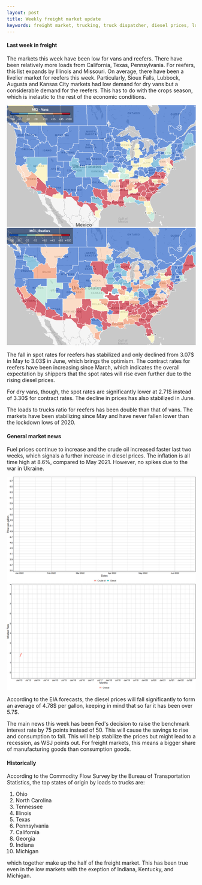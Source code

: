 ```yaml
---
layout: post
title: Weekly freight market update
keywords: freight market, trucking, truck dispatcher, diesel prices, logistics
---
```


#### Last week in freight

The markets this week have been low for vans and reefers. There have been relatively more loads from California, Texas, Pennsylvania. For reefers, this list expands by Illinois and Missouri. On average, there have been a livelier market for reefers this week. Particularly, Sioux Falls, Lubbock, Augusta and Kansas City markets had low demand for dry vans but a considerable demand for the reefers. This has to do with the crops season, which is inelastic to the rest of the economic conditions. 

<div class="portfolio-details-slider swiper">
  <div class="swiper-wrapper align-items-center">
    <div class="swiper-slide">
      <img class="img-fluid" src="/assets/img/posts/19jun22/van.png" alt="">
    </div>
    <div class="swiper-slide">
      <img src="/assets/img/posts/19jun22/reefer.png" alt="">
    </div>
  </div>
  <div class="swiper-pagination"></div>
</div>


The fall in spot rates for reefers has stabilized and only declined from 3.07$ in May to 3.03$ in June, which brings the optimism. The contract rates for reefers have been increasing since March, which indicates the overall expectation by shippers that the spot rates will rise even further due to the rising diesel prices. 

For dry vans, though, the spot rates are significantly lower at 2.71$ instead of 3.30$ for contract rates. The decline in prices has also stabilized in June. 

The loads to trucks ratio for reefers has been double than that of vans. The markets have been stabilizing since May and have never fallen lower than the lockdown lows of 2020.

#### General market news

Fuel prices continue to increase and the crude oil increased faster last two weeks, which signals a further increase in diesel prices. The inflation is all time high at 8.6%, compared to May 2021. However, no spikes due to the war in Ukraine.
<div class="portfolio-details-slider swiper">
  <div class="swiper-wrapper align-items-center">
    <div class="swiper-slide">
      <img src="/assets/img/posts/19jun22/fuel.gif" alt="">
    </div>
    <div class="swiper-slide">
      <img src="/assets/img/posts/19jun22/inflation.gif" alt="">
    </div>
  </div>
  <div class="swiper-pagination"></div>
</div>

According to the EIA forecasts, the diesel prices will fall significantly to form an average of 4.78$ per gallon, keeping in mind that so far it has been over 5.7$.

The main news this week has been Fed's decision to raise the benchmark interest rate by 75 points instead of 50. This will cause the savings to rise and consumption to fall. This will help stabilize the prices but might lead to a recession, as WSJ points out. For freight markets, this means a bigger share of manufacturing goods than consumption goods.

#### Historically

According to the Commodity Flow Survey by the Bureau of Transportation Statistics, the top states of origin by loads to trucks are:
1. Ohio
2. North Carolina
3. Tennessee
4. Illinois
5. Texas
6. Pennsylvania
7. California
8. Georgia
9. Indiana
10. Michigan

which together make up the half of the freight market. This has been true even in the low markets with the exeption of Indiana, Kentucky, and Michigan. 
